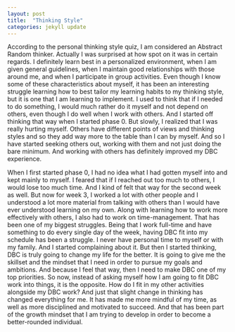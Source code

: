 ```yaml
---
layout: post
title:  "Thinking Style"
categories: jekyll update
---
```


According to the personal thinking style quiz, I am considered an Abstract Random thinker. Actually I was surprised at how spot on it was in certain regards. I definitely learn best in a personalized environment, when I am given general guidelines, when I maintain good relationships with those around me, and when I participate in group activities. Even though I know some of these characteristics about myself, it has been an interesting struggle learning how to best tailor my learning habits to my thinking style, but it is one that I am learning to implement. I used to think that if I needed to do something, I would much rather do it myself and not depend on others, even though I do well when I work with others. And I started off thinking that way when I started phase 0. But slowly, I realized that I was really hurting myself. Others have different points of views and thinking styles and so they add way more to the table than I can by myself. And so I have started seeking others out, working with them and not just doing the bare minimum. And working with others has definitely improved my DBC experience.

 When I first started phase 0, I had no idea what I had gotten myself into and kept mainly to myself. I feared that if I reached out too much to others, I would lose too much time. And I kind of felt that way for the second week as well. But now for week 3, I worked a lot with other people and I understood a lot more material from talking with others than I would have ever understood learning on my own. Along with learning how to work more effectively with others, I also had to work on time-management. That has been one of my biggest struggles. Being that I work full-time and have something to do every single day of the week, having DBC fit into my schedule has been a struggle. I never have personal time to myself or with my family. And I started complaining about it. But then I started thinking, DBC is truly going to change my life for the better. It is going to give me the skillset and the mindset that I need in order to pursue my goals and ambitions. And because I feel that way, then I need to make DBC one of my top priorities. So now, instead of asking myself how I am going to fit DBC work into things, it is the opposite. How do I fit in my other activities alongside my DBC work? And just that slight change in thinking has changed everything for me. It has made me more mindful of my time, as well as more disciplined and motivated to succeed. And that has been part of the growth mindset that I am trying to develop in order to become a better-rounded individual.
